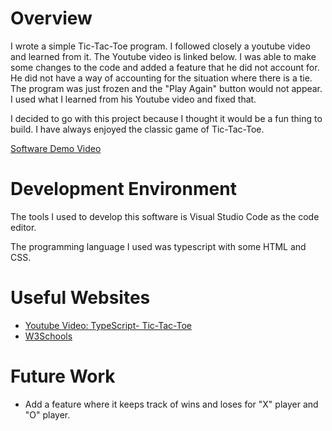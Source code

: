 # Overview

I wrote a simple Tic-Tac-Toe program. I followed closely a youtube video and learned from it. The Youtube video is linked below. I was able to make some changes to the code and added a feature that he did not account for. He did not have a way of accounting for the situation where there is a tie. The program was just frozen and the "Play Again" button would not appear. I used what I learned from his Youtube video and fixed that.

I decided to go with this project because I thought it would be a fun thing to build. I have always enjoyed the classic game of Tic-Tac-Toe. 

[Software Demo Video](https://youtu.be/pEBsBIfH0is)

# Development Environment

The tools I used to develop this software is Visual Studio Code as the code editor. 

The programming language I used was typescript with some HTML and CSS.

# Useful Websites

- [Youtube Video: TypeScript- Tic-Tac-Toe](https://www.youtube.com/watch?v=Z0RZdGNSQqM)
- [W3Schools](https://www.w3schools.com/typescript/index.php)

# Future Work

- Add a feature where it keeps track of wins and loses for "X" player and "O" player.